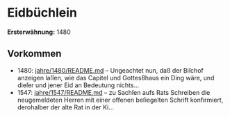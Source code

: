 # Eidbüchlein

**Ersterwähnung:** 1480

## Vorkommen
- 1480: [jahre/1480/README.md](../jahre/1480/README.md) – Ungeachtet nun, daß der Biſchof anzeigen laſſen, wie
das Capitel und Gottes8haus ein Ding wäre, und dieſer
und jener Eid an Bedeutung nichts...
- 1547: [jahre/1547/README.md](../jahre/1547/README.md) – zu Sachſen aufs Rats Schreiben
die neugemeldeten Herren mit einer offenen beſiegelten
Schrift konfirmiert, derohalber der alte Rat in der Ki...
